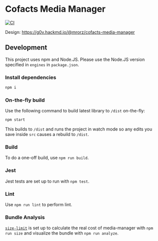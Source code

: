 # Cofacts Media Manager

[![CI](https://github.com/cofacts/media-manager/actions/workflows/main.yml/badge.svg)](https://github.com/cofacts/media-manager/actions/workflows/main.yml)

Design: https://g0v.hackmd.io/@mrorz/cofacts-media-manager

## Development

This project uses npm and Node.JS. Please use the Node.JS version specified in `engines` in `package.json`.

### Install dependencies

```bash
npm i
```

### On-the-fly build

Use the following command to build latest library to `/dist` on-the-fly:

```bash
npm start
```

This builds to `/dist` and runs the project in watch mode so any edits you save inside `src` causes a rebuild to `/dist`.

### Build

To do a one-off build, use `npm run build`.

### Jest

Jest tests are set up to run with `npm test`.

### Lint

Use `npm run lint` to perform lint.

### Bundle Analysis

[`size-limit`](https://github.com/ai/size-limit) is set up to calculate the real cost of media-manager with `npm run size` and visualize the bundle with `npm run analyze`.
